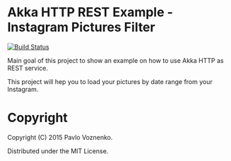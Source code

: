 # Akka HTTP REST Example - Instagram Pictures Filter

[![Build Status](https://travis-ci.org/pvoznenko/akka-http-rest-example.svg)](https://travis-ci.org/pvoznenko/akka-http-rest-example)

Main goal of this project to show an example on how to use Akka HTTP as REST service.

This project will hep you to load your pictures by date range from your Instagram.

# Copyright

Copyright (C) 2015 Pavlo Voznenko.

Distributed under the MIT License.